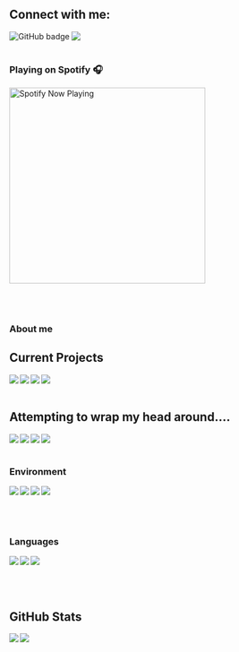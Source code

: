 ## Connect with me:


<p align="center">
  <a href="https://github.com/adam0306?tab=followers">
    <img align="left" src="https://img.shields.io/github/followers/adam0306?label=Followers&logo=GitHub&style=for-the-badge" alt="GitHub badge" />
  </a>
  <a href="http://twitter.com/adam0306">
    <img align="left" src="https://img.shields.io/twitter/follow/adam0306?label=Twitter&logo=twitter&style=for-the-badge" />
  </a>
  <a>
    <!-- <img align="left" alt="Adam Chandler | LinkedIn" width="22px" src="https://cdn.jsdelivr.net/npm/simple-icons@v3/icons/linkedin.svg" /> -->
  <a/>
</p>

<br>
<br/>


### Playing on Spotify 🎧

[<img src="https://spotify-readme-xi.vercel.app/api/spotify-playing" alt="Spotify Now Playing" width="350" />](https://open.spotify.com/user/adamchandler0306)

<br>
<br/>


### About me

## Current Projects
<img align="left" src="https://img.shields.io/static/v1?label=Tools&message=docker&color=00c6ff&style=for-the-badge&logo=docker">
<img align="left" src="https://img.shields.io/static/v1?label=Tools&message=rancher&color=00c6ff&style=for-the-badge&logo=rancher">
<img align="left" src="https://img.shields.io/static/v1?label=Tools&message=ansible&color=00c6ff&style=for-the-badge&logo=ansible">
<img align="left" src="https://img.shields.io/static/v1?label=Tools&message=GitHub%20Actions&color=00c6ff&style=for-the-badge&logo=github">

<br>
<br/>


## Attempting to wrap my head around....

<img align="left" src="https://img.shields.io/static/v1?label=Cloud&message=AWS&color=00c6ff&style=for-the-badge&logo=amazon-aws">
<img align="left" src="https://img.shields.io/static/v1?label=Cloud&message=azure&color=00c6ff&style=for-the-badge&logo=microsoft-azure">
<img align="left" src="https://img.shields.io/static/v1?label=Tools&message=GitHub%20Actions&color=00c6ff&style=for-the-badge&logo=github">
<img align="left" src="https://img.shields.io/static/v1?label=Tools&message=rancher&color=00c6ff&style=for-the-badge&logo=rancher">

<br>
<br/>



### Environment

<td width="100%">
<table>
<img align="left" src="https://img.shields.io/static/v1?label=Editor&message=atom&color=00c6ff&style=for-the-badge&logo=atom)">
<img align="left" src="https://img.shields.io/static/v1?label=Editor&message=VS%20Code&color=00c6ff&style=for-the-badge&logo=visual-studio-code)">
<img align="left" src="https://img.shields.io/static/v1?label=Tools&message=github&color=00c6ff&style=for-the-badge&logo=github)">
<img align="left" src="https://img.shields.io/static/v1?label=Tools&message=Ansible&color=00c6ff&style=for-the-badge&logo=ansible)">
</table>
</td>


<br>
<br/>


### Languages

<td width="100%">
<table>
<img align="left" src="https://img.shields.io/static/v1?label=Code&message=PowerShell&color=00c6ff&style=for-the-badge&logo=powershell">
<img align="left" src="https://img.shields.io/static/v1?label=Code&message=yaml&color=00c6ff&style=for-the-badge&logo=yaml)">
<img align="left" src="https://img.shields.io/static/v1?label=Tools&message=docker&color=00c6ff&style=for-the-badge&logo=docker">
  </td>
  </table>

  <br>
  <br/>

## GitHub Stats

<img align="left" src="https://github-readme-stats.vercel.app/api?username=adam0306&show_icons=true&count_private=true">
<img align="left" src="https://github-readme-stats.vercel.app/api/top-langs/?username=adam0306&hide=css,java">

[twitter]: https://twitter.com/adam0306
[linkedin]: https://www.linkedin.com/in/adam-chandler-69256217/
